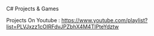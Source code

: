 C# Projects & Games 

Projects On Youtube : https://www.youtube.com/playlist?list=PLVJxzz1cOIRFdvJPZbhX4M4TIPteYdztw
